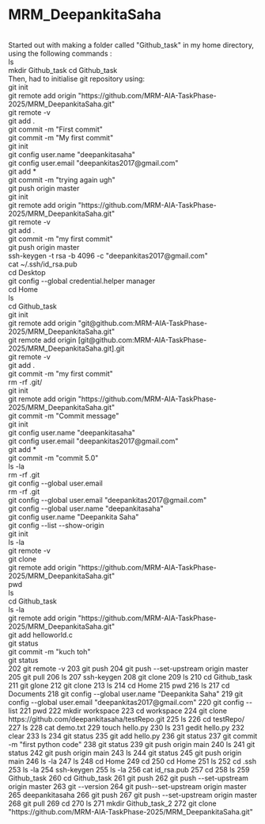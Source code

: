 # MRM_DeepankitaSaha
<br>
Started out with making a folder called "Github_task" in my home directory, using the following commands : <br>
 ls <br>
 mkdir Github_task
 cd Github_task <br>
 Then, had to initialise git repository using: <br>
 git init <br> 
 git remote add origin "https://github.com/MRM-AIA-TaskPhase-2025/MRM_DeepankitaSaha.git" <br>
 git remote -v <br>
 git add . <br>
 git commit -m "First commit" <br>
 git commit -m "My first commit" <br>
 git init <br>
 git config user.name "deepankitasaha" <br>
 git config user.email "deepankitas2017@gmail.com" <br>
 git add * <br>
 git commit -m "trying again ugh" <br>
 git push origin master <br>
 git init <br>
 git remote add origin "https://github.com/MRM-AIA-TaskPhase-2025/MRM_DeepankitaSaha.git" <br>
 git remote -v <br>
 git add . <br>
 git commit -m "my first commit" <br>
 git push origin master <br>
 ssh-keygen -t rsa -b 4096 -c "deepankitas2017@gmail.com" <br>
 cat ~/.ssh/id_rsa.pub <br>
 cd Desktop <br>
 git config --global credential.helper manager <br>
 cd Home <br>
 ls <br>
 cd Github_task <br>
 git init <br>
 git remote add origin "git@github.com:MRM-AIA-TaskPhase-2025/MRM_DeepankitaSaha.git" <br>
 git remote add origin [git@github.com:MRM-AIA-TaskPhase-2025/MRM_DeepankitaSaha.git].git <br>
 git remote -v <br>
 git add . <br>
 git commit -m "my first commit" <br>
 rm -rf .git/ <br>
 git init <br>
 git remote add origin "https://github.com/MRM-AIA-TaskPhase-2025/MRM_DeepankitaSaha.git" <br>
 git commit -m "Commit message" <br>
 git init <br>
 git config user.name "deepankitasaha" <br>
 git config user.email "deepankitas2017@gmail.com" <br>
 git add * <br>
 git commit -m "commit 5.0" <br>
 ls -la <br>
 rm -rf .git <br>
 git config --global user.email <br>
 rm -rf .git <br>
 git config --global user.email "deepankitas2017@gmail.com" <br>
 git config --global user.name "deepankitasaha" <br>
 git config user.name "Deepankita Saha" <br>
 git config --list --show-origin <br>
 git init <br>
 ls -la <br>
 git remote -v <br>
 git clone <br>
 git remote add origin "https://github.com/MRM-AIA-TaskPhase-2025/MRM_DeepankitaSaha.git" <br>
 pwd <br>
 ls <br>
 cd Github_task <br>
 ls -la <br>
 git remote add origin "https://github.com/MRM-AIA-TaskPhase-2025/MRM_DeepankitaSaha.git" <br>
 git add helloworld.c <br>
 git status <br>
 git commit -m "kuch toh" <br>
 git status <br>
  202  git remote -v
  203  git push
  204  git push --set-upstream origin master
  205  git pull
  206  ls
  207  ssh-keygen
  208  git clone
  209  ls
  210  cd Github_task
  211  git glone
  212  git clone
  213  ls
  214  cd Home
  215  pwd
  216  ls
  217  cd Documents
  218  git config --global user.name "Deepankita Saha"
  219  git config --global user.email "deepankitas2017@gmail.com"
  220  git config --list
  221  pwd
  222  mkdir workspace
  223  cd workspace
  224  git clone https://github.com/deepankitasaha/testRepo.git
  225  ls 
  226  cd testRepo/
  227  ls
  228  cat demo.txt
  229  touch hello.py
  230  ls
  231  gedit hello.py
  232  clear
  233  ls
  234  git status
  235  git add hello.py
  236  git status
  237  git commit -m "first python code"
  238  git status
  239  git push origin main
  240  ls
  241  git status
  242  git push origin main
  243  ls
  244  git status
  245  git push origin main
  246  ls -la
  247  ls
  248  cd Home
  249  cd
  250  cd Home
  251  ls
  252  cd .ssh
  253  ls -la
  254  ssh-keygen
  255  ls -la
  256  cat id_rsa.pub
  257  cd
  258  ls
  259  Github_task
  260  cd Github_task
  261  git push
  262  git push --set-upstream origin master
  263  git --version
  264  git push--set-upstream origin master
  265  deepankitasaha
  266  git push
  267  git push --set-upstream origin master
  268  git pull
  269  cd
  270  ls
  271  mkdir Github_task_2
  272  git clone "https://github.com/MRM-AIA-TaskPhase-2025/MRM_DeepankitaSaha.git"
  
